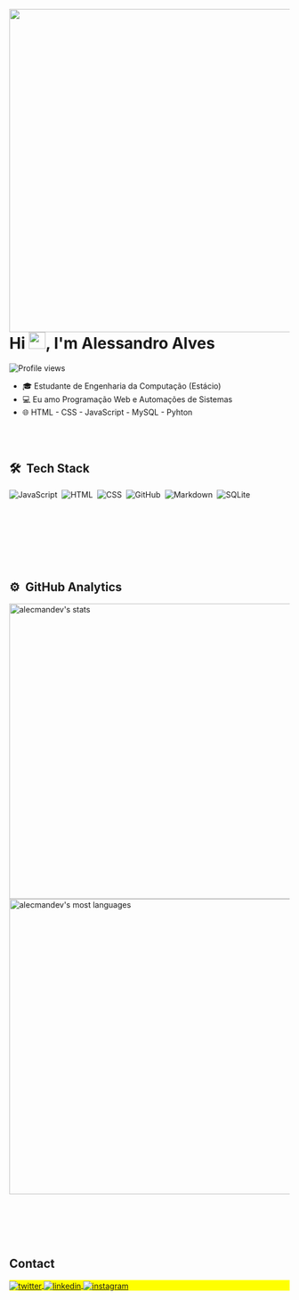 <img align="right" height="580em"
     src="https://raw.githubusercontent.com/gist/alecmanDev/faacc5e3af51de85aa3ad86666883c2a/raw/6385ca51a5696094646ba231553e973fc372f6c4/githubcard.svg"/>
     <br><br><br><br>
<h1 align="left">Hi <img src="https://raw.githubusercontent.com/kaueMarques/kaueMarques/master/hi.gif" height="30px">, I'm Alessandro Alves</h1>
<p align="left"> <img src="https://komarev.com/ghpvc/?username=alecmanDev&color=blue" alt="Profile views" /> </p>

- 🎓 Estudante de Engenharia da Computação (Estácio)
- 💻 Eu amo Programação Web e Automações de Sistemas
- 🌐 HTML - CSS - JavaScript - MySQL - Pyhton

<br><br>

## 🛠 &nbsp;Tech Stack
![JavaScript](https://img.shields.io/badge/-JavaScript-05122A?style=flat&logo=javascript)&nbsp;
![HTML](https://img.shields.io/badge/-HTML-05122A?style=flat&logo=HTML5)&nbsp;
![CSS](https://img.shields.io/badge/-CSS-05122A?style=flat&logo=CSS3&logoColor=1572B6)&nbsp;
![GitHub](https://img.shields.io/badge/-GitHub-05122A?style=flat&logo=github)&nbsp;
![Markdown](https://img.shields.io/badge/-Markdown-05122A?style=flat&logo=markdown)&nbsp;
![SQLite](https://img.shields.io/badge/-MySQL-05122A?style=flat&logo=mysql)&nbsp;

<br><br><br>
<br><br><br>

## ⚙️ &nbsp;GitHub Analytics
<p align="left">
<img width="530em" src="https://github-readme-stats.vercel.app/api?username=alecmandev&show_icons=true&theme=vision-friendly-dark" alt="alecmandev's stats"/>
<img width="530em" src="https://github-readme-stats.vercel.app/api/top-langs/?username=alecmandev&layout=compact&theme=vision-friendly-dark" alt="alecmandev's most languages"/>
</p>

<br><br><br><br>

## Contact

<p align="left" style="background:yellow">
<a href="#" target="_blank">
  <img align="center" src="https://img.shields.io/badge/-AlecSander07-05122A?style=flat&logo=twitter" alt="twitter"/>  
</a>
<a href="https://www.linkedin.com/in/alessandro-alves-602a2b186/" target="_blank">
  <img align="center" src="https://img.shields.io/badge/-Alessandro Alves-05122A?style=flat&logo=linkedin" alt="linkedin"/>
</a>
<a href="https://instagram.com/sandroalvesg.g" target="_blank">
 <img align="center" src="https://img.shields.io/badge/-sandroalvesg.g-05122A?style=flat&logo=instagram" alt="instagram"/>
</a>
</p>
